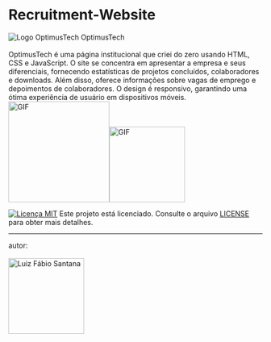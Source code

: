 # Recruitment-Website

![Logo OptimusTech](https://github.com/SantFabio/Recruitment-Website/assets/118360185/ba1ec85e-7c55-47e8-ac7a-3f8c2df857bf) OptimusTech <br>
<br>
OptimusTech é uma página institucional que criei do zero usando HTML, CSS e JavaScript. O site se concentra em apresentar a empresa e seus diferenciais, fornecendo estatísticas de projetos concluídos, colaboradores e downloads. Além disso, oferece informações sobre vagas de emprego e depoimentos de colaboradores. O design é responsivo, garantindo uma ótima experiência de usuário em dispositivos móveis.
<br>
<img src="https://github.com/SantFabio/Recruitment-Website/assets/118360185/9167d43b-821c-4184-8267-898b60970317" alt="GIF" width="200"><img src="https://github.com/SantFabio/Recruitment-Website/assets/118360185/e5e0a095-889d-41dc-b30b-4cce6417cc71" alt="GIF" height="150">




[![Licença MIT](https://img.shields.io/badge/license-MIT-blue)](https://github.com/SantFabio/Recruitment-Website/blob/main/LICENSE) Este projeto está licenciado. Consulte o arquivo [LICENSE](https://github.com/SantFabio/Recruitment-Website/blob/main/LICENSE) para obter mais detalhes.
<hr>
autor:
<br>
<br>
<img src="https://github.com/SantFabio/Recruitment-Website/assets/118360185/f2b63b50-3a8a-4d86-b5e0-0f6594417576" alt="Luiz Fábio Santana" height="150">
<br>
